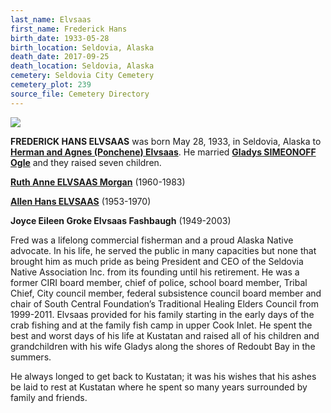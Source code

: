 ```yaml
---
last_name: Elvsaas
first_name: Frederick Hans
birth_date: 1933-05-28
birth_location: Seldovia, Alaska
death_date: 2017-09-25
death_location: Seldovia, Alaska
cemetery: Seldovia City Cemetery
cemetery_plot: 239
source_file: Cemetery Directory
---
```

![](../assets/images/Fred%20H.%20Elvsaas%202017.jpg)

**FREDERICK HANS ELVSAAS** was born May 28, 1933, in Seldovia, Alaska to [**Herman and Agnes (Ponchene) Elvsaas**](../_families/Elvsaas_Family.md). He married [**Gladys SIMEONOFF Ogle**](./Elvsass_Gladys_Ogle.md) and they raised seven children. 

  [**Ruth Anne ELVSAAS Morgan**](./Morgan_Ruth_Ann_Elvsass.md) (1960-1983)
  
  [**Allen Hans ELVSAAS**](./Elvsaas_Allen_Hans.md) (1953-1970)
  
  **Joyce Eileen Groke Elvsaas Fashbaugh** (1949-2003)

Fred was a lifelong commercial fisherman and a proud Alaska Native advocate. In his life, he served the public in many capacities but none that brought him as much pride as being President and CEO of the Seldovia Native Association Inc. from its founding until his retirement. He was a former CIRI board member, chief of police, school board member, Tribal Chief, City council member, federal subsistence council board member and chair of South Central Foundation’s Traditional Healing Elders Council from 1999-2011. Elvsaas provided for his family starting in the early days of the crab fishing and at the family fish camp in upper Cook Inlet. He spent the best and worst days of his life at Kustatan and raised all of his children and grandchildren with his wife Gladys along the shores of Redoubt Bay in the summers.

He always longed to get back to Kustatan; it was his wishes that his ashes be laid to rest at Kustatan where he spent so many years surrounded by family and friends. 
